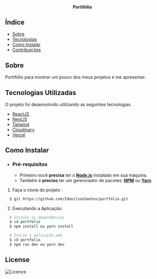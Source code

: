 <h4 align="center">
    <b>Portifólio</b> 
</h4>

## Índice

- [Sobre](#sobre)
- [Tecnologias](#tecnologias)
- [Como Instalar](#instalar)
- [Contribuições](#contribuir)

<a id="sobre"></a>

## Sobre

Portifólio para mostrar um pouco dos meus projetos e me apresentar.

<a id="tecnologias"></a>

## Tecnologias Utilizadas

O projeto foi desenvolvido utilizando as seguintes tecnologias.

- [ReactJS](https://reactjs.org/)
- [NextJS](https://nextjs.org/)
- [Tailwind](https://tailwindcss.com/)
- [Cloudinary](https://cloudinary.com)
- [Vercel](https://vercel.com)

<a id="instalar"></a>

<a id="instalar"></a>

## Como Instalar

- ### **Pré-requisitos**

  - Primeiro você **precisa** ter o **[Node.js](https://nodejs.org/en/)** instalado em sua  máquina.
  - Também é **preciso** ter um gerenciador de pacotes: **[NPM](https://www.npmjs.com/)** ou **[Yarn](https://yarnpkg.com/)**.

1. Faça o clone do projeto :

```sh
  $ git https://github.com/IdenilsonSantos/portfolio.git
```

2. Executando a Aplicação:

```sh
  # Instale as dependências
  $ cd portfolio
  $ npm install ou yarn install

  # Inicie a aplicação web
  $ cd portfolio
  $ npm run dev ou yarn dev

```

## License

![Licence](https://img.shields.io/github/license/Ileriayo/markdown-badges?style=for-the-badge)
